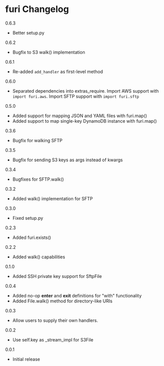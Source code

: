 # furi Changelog

0.6.3
* Better setup.py

0.6.2
* Bugfix to S3 walk() implementation

0.6.1
* Re-added `add_handler` as first-level method

0.6.0
* Separated dependencies into extras_require. Import AWS support with `import furi.aws`. Import SFTP support with `import furi.sftp`

0.5.0
* Added support for mapping JSON and YAML files with furi.map()
* Added support to map single-key DynamoDB instance with furi.map()

0.3.6
* Bugfix for walking SFTP

0.3.5
* Bugfix for sending S3 keys as args instead of kwargs

0.3.4
* Bugfixes for SFTP.walk()

0.3.2
* Added walk() implementation for SFTP

0.3.0
* Fixed setup.py

0.2.3
* Added furi.exists()

0.2.2
* Added walk() capabilities

0.1.0
* Added SSH private key support for SftpFile

0.0.4
* Added no-op __enter__ and __exit__ definitions for "with" functionality
* Added File.walk() method for directory-like URIs

0.0.3
* Allow users to supply their own handlers.

0.0.2
* Use self.key as _stream_impl for S3File

0.0.1
* Initial release
